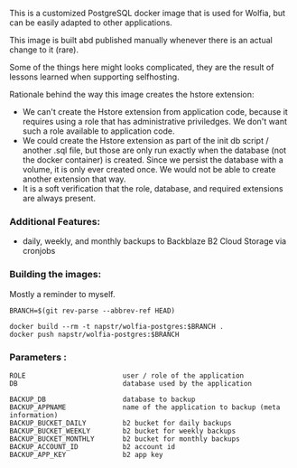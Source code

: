 This is a customized PostgreSQL docker image that is used for Wolfia, but can be easily adapted to
other applications.

This image is built abd published manually whenever there is an actual change to it (rare).

Some of the things here might looks complicated, they are the result of lessons learned when 
supporting selfhosting.

Rationale behind the way this image creates the hstore extension:

- We can't create the Hstore extension from application code, because it requires using a role
that has administrative priviledges. We don't want such a role available to application code.
- We could create the Hstore extension as part of the init db script / another .sql file, but those
are only run exactly when the database (not the docker container) is created. Since we persist
the database with a volume, it is only ever created once. We would not be able to create another
extension that way.
- It is a soft verification that the role, database, and required extensions are always present.


### Additional Features:
- daily, weekly, and monthly backups to Backblaze B2 Cloud Storage via cronjobs


### Building the images:
Mostly a reminder to myself.
```
BRANCH=$(git rev-parse --abbrev-ref HEAD)

docker build --rm -t napstr/wolfia-postgres:$BRANCH .
docker push napstr/wolfia-postgres:$BRANCH
```

### Parameters :
```
ROLE                        user / role of the application
DB                          database used by the application

BACKUP_DB                   database to backup
BACKUP_APPNAME              name of the application to backup (meta information)
BACKUP_BUCKET_DAILY         b2 bucket for daily backups
BACKUP_BUCKET_WEEKLY        b2 bucket for weekly backups
BACKUP_BUCKET_MONTHLY       b2 bucket for monthly backups
BACKUP_ACCOUNT_ID           b2 account id
BACKUP_APP_KEY              b2 app key
```
